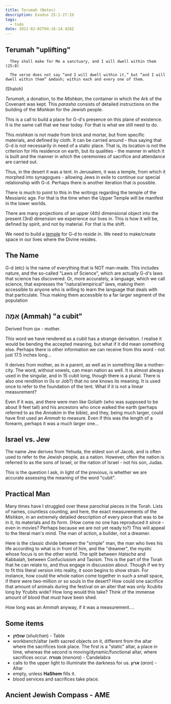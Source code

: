 ```yaml
---
title: Terumah (Notes)
description: Exodus 25:1-27:19
tags:
  - todo
date: 2021-02-02T04:16:14.428Z
---
```


## Terumah "uplifting"

      They shall make for Me a sanctuary, and I will dwell within them (25:8)

      The verse does not say “and I will dwell within it,” but “and I will dwell within them” &mdash; within each and every one of them.

(Shaloh)

_Terumah_, a donation, to the _Mishkan_, the container in which the Ark of the Covenant was kept. This _parasha_ consists of detailed instructions on the building of the _Mishkan_ for the Jewish people.

This is a call to build a place for G-d's presence on this plane of existence. It is the same call that we hear today. For that is what we still need to do.

This _mishkan_ is not made from brick and mortar, but from specific materials, and defined by cloth. It can be carried around - thus saying that G-d is not necessarily in need of a static place. That is, its location is not the criterion for His residence on earth, but its qualities - the manner in which it is built and the manner in which the ceremonies of sacrifice and attendance are carried out.

Thus, in the desert it was a tent. In Jerusalem, it was a temple, from which it morphed into synagogues - allowing Jews in exile to continue our special relationship with G-d. Perhaps there is another iteration that is possible.

There is much to point to this in the writings regarding the temple of the Messianic age. For that is the time when the Upper Temple will be manifest in the lower worlds.

There are many projections of an upper (4th) dimensional object into the present (3rd) dimension we experience our lives in. This is how it will be, defined by spirit, and not by material. For that is the shift.

We need to build a [temple](https://www.chabad.org/parshah/article_cdo/aid/1167/jewish/The-Answer-to-the-Mother-of-All-Questions.htm) for G-d to reside in. We need to make/create space in our lives where the Divine resides.

## The Name

G-d (etc) is the name of everything that is NOT man-made. This includes nature, and the so-called "Laws of Science", which are actually G-d's laws that science has discovered. Or, more accurately, a language, which we call science, that expresses the "natural/empirical" laws, making them accessible to anyone who is willing to learn the language that deals with that particulate. Thus making them accessible to a far larger segment of the population

## אַמָּה (Ammah) "a cubit"

Derived from אם - mother.

This word we have rendered as a cubit has a strange derivation. I realise it would be bending the accepted meaning, but what if it did mean something else. Perhaps there is other information we can receive from this word - not just 17.5 inches long...

It derives from mother, as in a parent, as well as in something like a mother-city. The word, without vowels, can mean nation as well. It is almost always used in the singular, and in 15 cubit long, though there is a plural. There is also one rendition in (Is or Job?) that no one knows its meaning. It is used once to refer to the foundation of the tent. What if it is not a linear measurement?

Even if it was, and there were men like Goliath (who was supposed to be about 9 feet tall) and his ancestors who once walked the earth (perhaps referred to as the _Annakim_ in the bible), and they, being much larger, could have first used an _Ammah_ to measure. Even if this was the length of a forearm, perhaps it was a much larger one...

## Israel vs. Jew

The name Jew derives from Yehuda, the eldest son of Jacob, and is often used to refer to the Jewish people, as a nation. However, often the nation is referred to as the sons of Israel, or the nation of Israel - not his son, Judas.

This is the question I ask, in light of the previous, is whether we are accurate assessing the meaning of the word "cubit".

## Practical Man

Many times have I struggled over these parochial pieces in the Torah. Lists of names, countless counting, and here, the exact measurements of the _Mishkan_, in an extremely detailed description of every piece that was to be in it, its materials and its form. {How come no one has reproduced it since - even in movies? Perhaps because we are not yet ready to?} This will appeal to the literal man's mind. The man of action, a builder, not a dreamer.

Here is the classic divide between the "simple" man, the man who lives his life according to what is in front of him, and the "dreamer", the mystic whose focus is on the other world. The split between _Halacha_ and Kabbalah, between Confuciusism and Taoism. This is the part of the Torah that he can relate to, and thus engage in discussion about. Though if we try to fit this literal version into reality, it soon begins to show strain. For instance, how could the whole nation come together in such a small space, if there were two-million or so souls in the desert? How could one sacrifice that amount of animals during the festival on an alter that was only Xcubits long by Ycubits wide? How long would this take? Think of the immense amount of blood that must have been shed.

How long was an _Ammah_ anyway, if it was a measurement....

## Some items

- **שׁולחן** (_shulchan_) - Table
- workbench/altar (with sacred objects on it, different from the altar where the sacrifices took place. The first is a "static" altar, a place in time, whereas the second is moving/dynamic/functional altar, where sacrifices occur.
  **מנורה** (_menora_) - Candelabra
- calls to the upper light to illuminate the darkness for us.
  **ארון** (_aron_) - Altar
- empty, unless **HaShem** fills it.
- blood services and sacrifices take place.

## Ancient Jewish Compass - AME
